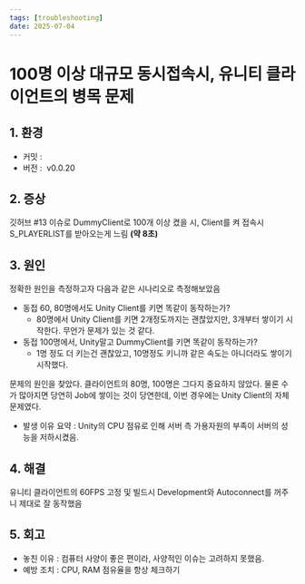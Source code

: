 ```yaml
---
tags: [troubleshooting]
date: 2025-07-04
---
```

# 100명 이상 대규모 동시접속시, 유니티 클라이언트의 병목 문제

## **1. 환경**
- 커밋 :  
- 버전 :  v0.0.20

## **2. 증상**
깃허브 #13 이슈로
DummyClient로 100개 이상 켰을 시, Client를 켜 접속시 S_PLAYERLIST를 받아오는게 느림 **(약 8초)**


## **3. 원인**

정확한 원인을 측정하고자 다음과 같은 시나리오로 측정해보았음
- 동접 60, 80명에서도 Unity Client를 키면 똑같이 동작하는가?
	- 80명에서 Unity Client를 키면 2개정도까지는 괜찮았지만, 3개부터 쌓이기 시작한다. 무언가 문제가 있는 것 같다.
- 동접 100명에서, Unity말고 DummyClient를 키면 똑같이 동작하는가?
	- 1명 정도 더 키는건 괜찮았고, 10명정도 키니까 같은 속도는 아니더라도 쌓이기 시작했다.

문제의 원인을 찾았다.
클라이언트의 80명, 100명은 그다지 중요하지 않았다.
물론 수가 많아지면 당연히 Job에 쌓이는 것이 당연한데, 이번 경우에는 Unity Client의 자체 문제였다.

- 발생 이유 요약 : Unity의 CPU 점유로 인해 서버 측 가용자원의 부족이 서버의 성능을 저하시켰음.

## **4. 해결**

유니티 클라이언트의 60FPS 고정 및 빌드시 Development와 Autoconnect를 꺼주니
제대로 잘 동작했음

    
## **5. 회고**

- 놓친 이유 : 컴퓨터 사양이 좋은 편이라, 사양적인 이슈는 고려하지 못했음.
- 예방 조치 : CPU, RAM 점유율을 항상 체크하기